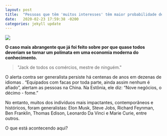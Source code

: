 ```yaml
---
layout: post
title:  "Pessoas que têm 'muitos interesses' têm maior probabilidade de obter sucesso, de acordo com pesquisas"
date:   2020-02-23 17:59:38 -0200
categories: jekyll update
---
```


![](https://miro.medium.com/max/1400/1*hWxz0v8jqc4e02MuVtPkuQ.jpeg)

**O caso mais abrangente que já foi feito sobre por que quase todos deveriam se tornar um polímata em uma economia moderna do conhecimento.**


>"Jack de todos os comércios, mestre de ninguém."

O alerta contra ser generalista persiste há centenas de anos em dezenas de idiomas . “Equipados com facas por toda parte, ainda assim nenhum é afiado”, alertam as pessoas na China. Na Estônia, ele diz: “Nove negócios, o décimo - fome.”

No entanto, muitos dos indivíduos mais impactantes, contemporâneos e históricos, foram generalistas: Elon Musk, Steve Jobs, Richard Feynman, Ben Franklin, Thomas Edison, Leonardo Da Vinci e Marie Curie, entre outros.

O que está acontecendo aqui?

